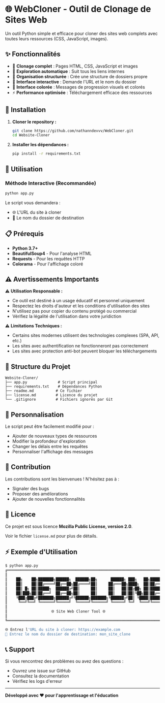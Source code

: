 # 🌐 WebCloner - Outil de Clonage de Sites Web

Un outil Python simple et efficace pour cloner des sites web complets avec toutes leurs ressources (CSS, JavaScript, images).

## ✨ Fonctionnalités

- 🎨 **Clonage complet** : Pages HTML, CSS, JavaScript et images
- 🔗 **Exploration automatique** : Suit tous les liens internes
- 📁 **Organisation structurée** : Crée une structure de dossiers propre
- 🎯 **Interface interactive** : Demande l'URL et le nom du dossier
- 🌈 **Interface colorée** : Messages de progression visuels et colorés
- ⚡ **Performance optimisée** : Téléchargement efficace des ressources

## 🚀 Installation

1. **Cloner le repository :**
   ```bash
   git clone https://github.com/nathanndevvv/WebCloner.git
   cd Website-Cloner
   ```

2. **Installer les dépendances :**
   ```bash
   pip install -r requirements.txt
   ```

## 📖 Utilisation

### Méthode Interactive (Recommandée)
```bash
python app.py
```

Le script vous demandera :
- 🌐 L'URL du site à cloner
- 📁 Le nom du dossier de destination


## 📋 Prérequis

- **Python 3.7+**
- **BeautifulSoup4** - Pour l'analyse HTML
- **Requests** - Pour les requêtes HTTP
- **Colorama** - Pour l'affichage coloré

## ⚠️ Avertissements Importants

⚠️ **Utilisation Responsable :**
- Ce outil est destiné à un usage éducatif et personnel uniquement
- Respectez les droits d'auteur et les conditions d'utilisation des sites
- N'utilisez pas pour copier du contenu protégé ou commercial
- Vérifiez la légalité de l'utilisation dans votre juridiction

⚠️ **Limitations Techniques :**
- Certains sites modernes utilisent des technologies complexes (SPA, API, etc.)
- Les sites avec authentification ne fonctionneront pas correctement
- Les sites avec protection anti-bot peuvent bloquer les téléchargements

## 📁 Structure du Projet

```
Website-Cloner/
├── app.py              # Script principal
├── requirements.txt    # Dépendances Python
├── readme.md          # Ce fichier
├── license.md         # Licence du projet
└── .gitignore         # Fichiers ignorés par Git
```

## 🔧 Personnalisation

Le script peut être facilement modifié pour :
- Ajouter de nouveaux types de ressources
- Modifier la profondeur d'exploration
- Changer les délais entre les requêtes
- Personnaliser l'affichage des messages

## 🤝 Contribution

Les contributions sont les bienvenues ! N'hésitez pas à :
- Signaler des bugs
- Proposer des améliorations
- Ajouter de nouvelles fonctionnalités

## 📄 Licence

Ce projet est sous licence **Mozilla Public License, version 2.0**.

Voir le fichier `license.md` pour plus de détails.

## ⚡ Exemple d'Utilisation

```bash
$ python app.py
╔══════════════════════════════════════════════════════════════════════════════════╗
║                                                                                  ║
║    ██╗    ██╗███████╗██████╗  ██████╗██╗      ██████╗ ███╗   ██╗███████╗██████╗  ║
║    ██║    ██║██╔════╝██╔══██╗██╔════╝██║     ██╔═══██╗████╗  ██║██╔════╝██╔══██╗ ║
║    ██║ █╗ ██║█████╗  ██████╔╝██║     ██║     ██║   ██║██╔██╗ ██║█████╗  ██████╔╝ ║
║    ██║███╗██║██╔══╝  ██╔══██╗██║     ██║     ██║   ██║██║╚██╗██║██╔══╝  ██╔══██╗ ║
║    ╚███╔███╔╝███████╗██████╔╝╚██████╗███████╗╚██████╔╝██║ ╚████║███████╗██║  ██║ ║
║     ╚══╝╚══╝ ╚══════╝╚═════╝  ╚═════╝╚══════╝ ╚═════╝ ╚═╝  ╚═══╝╚══════╝╚═╝  ╚═╝ ║
║                                                                                  ║
║                    🌐 Site Web Cloner Tool 🌐                                   ║
║                                                                                  ║
╚══════════════════════════════════════════════════════════════════════════════════╝

🌐 Entrez l'URL du site à cloner: https://example.com
📁 Entrez le nom du dossier de destination: mon_site_clone
```

## 📞 Support

Si vous rencontrez des problèmes ou avez des questions :
- Ouvrez une issue sur GitHub
- Consultez la documentation
- Vérifiez les logs d'erreur

---

**Développé avec ❤️ pour l'apprentissage et l'éducation**
